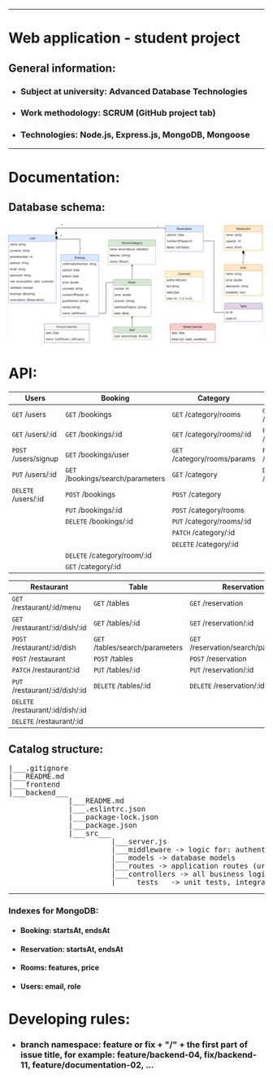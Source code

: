 <hr>

<!-- Heading -->
# Web application - student project


## General information:
<!-- UL-->
* ### Subject at university: Advanced Database Technologies

* ### Work methodology: SCRUM (GitHub project tab)

* ### Technologies: Node.js, Express.js, MongoDB, Mongoose

<hr>

# Documentation:

## Database schema:
![database-schema](group-project-hotel.drawio.png)
# API:
| Users                | Booking                           | Category                       | Comment                |
|----------------------|-----------------------------------|--------------------------------|------------------------|
| `GET` /users         | `GET` /bookings                   | `GET` /category/rooms          | `GET` /comments        |
| `GET` /users/:id     | `GET` /bookings/:id               | `GET` /category/rooms/:id      | `POST` /comments       |
| `POST` /users/signup | `GET` /bookings/user              | `GET` /category/rooms/params   | `PUT` /comments/:id    |
| `PUT` /users/:id     | `GET` /bookings/search/parameters | `GET` /category                | `DELETE` /comments/:id |
| `DELETE` /users/:id  | `POST` /bookings                  | `POST` /category               |
|                      | `PUT` /bookings/:id               | `POST` /category/rooms         |
|                      | `DELETE` /bookings/:id            | `PUT` /category/rooms/:id      |
|                      |                                   | `PATCH` /category/:id          |
|                      |                                   | `DELETE` /category/:id         |
                                                           | `DELETE` /category/room/:id    |
                                                           | `GET` /category/:id            |


| Restaurant                        | Table                           | Reservation                          |
|-----------------------------------|---------------------------------|--------------------------------------|
| `GET` /restaurant/:id/menu        | `GET` /tables                   | `GET` /reservation                   |
| `GET` /restaurant/:id/dish/:id    | `GET` /tables/:id               | `GET` /reservation/:id               |
| `POST` /restaurant/:id/dish       | `GET` /tables/search/parameters | `GET` /reservation/search/parameters |
| `POST` /restaurant                | `POST` /tables                  | `POST` /reservation                  |
| `PATCH` /restaurant/:id           | `PUT` /tables/:id               | `PUT` /reservation/:id               |
| `PUT` /restaurant/:id/dish/:id    | `DELETE` /tables/:id            | `DELETE` /reservation/:id            |
| `DELETE` /restaurant/:id/dish/:id |
| `DELETE` /restaurant/:id          |


## Catalog structure:

<pre>
|___.gitignore
|___README.md
|___frontend
|___backend___
              |___README.md
              |___.eslintrc.json
              |___package-lock.json
              |___package.json
              |___src___
                        |___server.js
                        |___middleware -> logic for: authentication, authorization, ...
                        |___models -> database models
                        |___routes -> application routes (urls)
                        |___controllers -> all business logic
                        |_____tests__ -> unit tests, integration Tests, ...
</pre>
<hr>

### Indexes for MongoDB:
* #### Booking: startsAt, endsAt
* #### Reservation: startsAt, endsAt
* #### Rooms: features, price
* #### Users: email, role

# Developing rules:
<!-- UL-->
* ### branch namespace: feature or fix + "/" + the first part of issue title, for example: feature/backend-04, fix/backend-11, feature/documentation-02, ...
